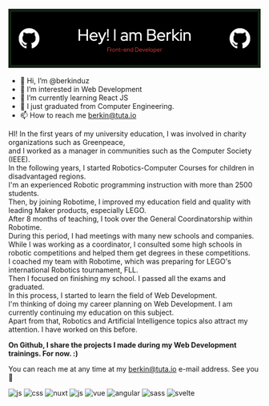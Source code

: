 ![header](https://github.com/berkinduz/berkinduz/blob/main/github-header-image.png)

- 👋  Hi, I’m @berkinduz
- 👀  I’m interested in Web Development
- 🌱  I’m currently learning React JS
- 💞️  I just graduated from Computer Engineering.
- 📫  How to reach me berkin@tuta.io


HI! In the first years of my university education,
I was involved in charity organizations such as Greenpeace, </br> and I worked as a manager in communities such as the Computer Society (IEEE).</br> 
In the following years, I started Robotics-Computer Courses for children in disadvantaged regions. </br> 
I'm an experienced Robotic programming instruction with more than 2500 students.</br> 
Then, by joining Robotime, I improved my education field and quality with leading Maker products, especially LEGO.</br> 
After 8 months of teaching, I took over the General Coordinatorship within Robotime.</br> 
During this period, I had meetings with many new schools and companies. </br> 
While I was working as a coordinator, I consulted some high schools in robotic competitions and helped them get degrees in these competitions. </br> 
I coached my team with Robotime, which was preparing for LEGO's international Robotics tournament, FLL. </br> 
Then I focused on finishing my school. I passed all the exams and graduated.</br>
In this process, I started to learn the field of Web Development.</br>
I'm thinking of doing my career planning on Web Development. I am currently continuing my education on this subject. </br>
Apart from that, Robotics and Artificial Intelligence topics also attract my attention. I have worked on this before. </br>

<b>On Github, I share the projects I made during my Web Development trainings. For now. :)</b><br>

You can reach me at any time at my berkin@tuta.io e-mail address. See you 👋

<!---
berkinduz/berkinduz is a ✨ special ✨ repository because its `README.md` (this file) appears on your GitHub profile.
You can click the Preview link to take a look at your changes.
--->

![js](https://img.shields.io/badge/JavaScript-323330?style=for-the-badge&logo=javascript&logoColor=F7DF1E) ![css](https://img.shields.io/badge/CSS3-1572B6?style=for-the-badge&logo=css3&logoColor=white) ![nuxt](https://img.shields.io/badge/nuxt.js-00C58E?style=for-the-badge&logo=nuxtdotjs&logoColor=white) ![js](https://img.shields.io/badge/TypeScript-007ACC?style=for-the-badge&logo=typescript&logoColor=white) ![vue](https://img.shields.io/badge/Vue.js-35495E?style=for-the-badge&logo=vuedotjs&logoColor=4FC08D) ![angular](https://img.shields.io/badge/Angular-DD0031?style=for-the-badge&logo=angular&logoColor=white) ![sass](https://img.shields.io/badge/Sass-CC6699?style=for-the-badge&logo=sass&logoColor=white) ![svelte](https://img.shields.io/badge/Svelte-4A4A55?style=for-the-badge&logo=svelte&logoColor=FF3E00)
